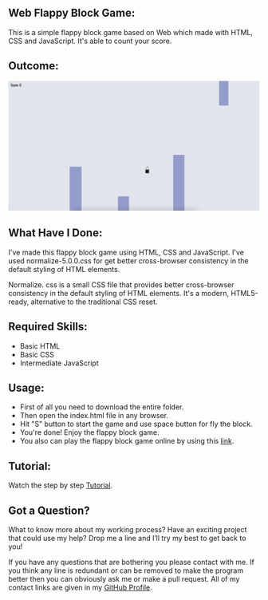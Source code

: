 ## Web Flappy Block Game:
This is a simple flappy block game based on Web which made with HTML, CSS and JavaScript. It's able to count your score.


## Outcome:
<p align="center">
<a href="https://mdrakibulislam-zero.github.io/WebFlappyBlockGame/" ><img width="1000px" height="auto" title="Flappy Block Game" alt="Flappy Block Game"
src="https://github.com/mdrakibulislam-zero/WebFlappyBlockGame/blob/main/Outcome.png" /></a></p>


## What Have I Done:
I've made this flappy block game using HTML, CSS and JavaScript. I've used normalize-5.0.0.css for get better cross-browser consistency in the default styling of HTML elements.

Normalize. css is a small CSS file that provides better cross-browser consistency in the default styling of HTML elements. It's a modern, HTML5-ready, alternative to the traditional CSS reset.


## Required Skills:
- Basic HTML
- Basic CSS
- Intermediate JavaScript


## Usage:
- First of all you need to download the entire folder.
- Then open the index.html file in any browser.
- Hit "S" button to start the game and use space button for fly the block.
- You're done! Enjoy the flappy block game.
- You also can play the flappy block game online by using this <a href="https://mdrakibulislam-zero.github.io/WebFlappyBlockGame/" > link</a>.


## Tutorial:
Watch the step by step <a href="#">Tutorial</a>.


## Got a Question?
What to know more about my working process? Have an exciting project that could use my help? Drop me a line and I’ll try my best to get back to you!

If you have any questions that are bothering you please contact with me. If you think any line is redundant or can be removed to make the program better then you can obviously ask me or make a pull request. All of my contact links are given in my <a href="https://github.com/mdrakibulislam-zero/"> GitHub Profile</a>.
